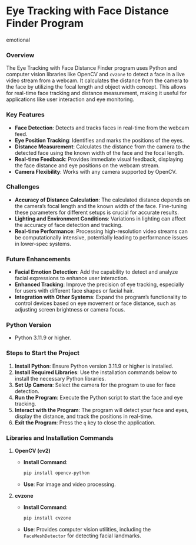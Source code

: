 # **Eye Tracking with Face Distance Finder Program**
emotional
### **Overview**
The Eye Tracking with Face Distance Finder program uses Python and computer vision libraries like OpenCV and `cvzone` to detect a face in a live video stream from a webcam. It calculates the distance from the camera to the face by utilizing the focal length and object width concept. This allows for real-time face tracking and distance measurement, making it useful for applications like user interaction and eye monitoring.

### **Key Features**
- **Face Detection**: Detects and tracks faces in real-time from the webcam feed.
- **Eye Position Tracking**: Identifies and marks the positions of the eyes.
- **Distance Measurement**: Calculates the distance from the camera to the detected face using the known width of the face and the focal length.
- **Real-time Feedback**: Provides immediate visual feedback, displaying the face distance and eye positions on the webcam stream.
- **Camera Flexibility**: Works with any camera supported by OpenCV.

### **Challenges**
- **Accuracy of Distance Calculation**: The calculated distance depends on the camera’s focal length and the known width of the face. Fine-tuning these parameters for different setups is crucial for accurate results.
- **Lighting and Environment Conditions**: Variations in lighting can affect the accuracy of face detection and tracking.
- **Real-time Performance**: Processing high-resolution video streams can be computationally intensive, potentially leading to performance issues in lower-spec systems.

### **Future Enhancements**
- **Facial Emotion Detection**: Add the capability to detect and analyze facial expressions to enhance user interaction.
- **Enhanced Tracking**: Improve the precision of eye tracking, especially for users with different face shapes or facial hair.
- **Integration with Other Systems**: Expand the program’s functionality to control devices based on eye movement or face distance, such as adjusting screen brightness or camera focus.

### **Python Version**
- Python 3.11.9 or higher.

### **Steps to Start the Project**
1. **Install Python**: Ensure Python version 3.11.9 or higher is installed.
2. **Install Required Libraries**: Use the installation commands below to install the necessary Python libraries.
3. **Set Up Camera**: Select the camera for the program to use for face detection.
4. **Run the Program**: Execute the Python script to start the face and eye tracking.
5. **Interact with the Program**: The program will detect your face and eyes, display the distance, and track the positions in real-time.
6. **Exit the Program**: Press the `q` key to close the application.

### **Libraries and Installation Commands**

1. **OpenCV (cv2)**
   - **Install Command**:  
     ```bash
     pip install opencv-python
     ```
   - **Use**: For image and video processing.

2. **cvzone**
   - **Install Command**:  
     ```bash
     pip install cvzone
     ```
   - **Use**: Provides computer vision utilities, including the `FaceMeshDetector` for detecting facial landmarks.
